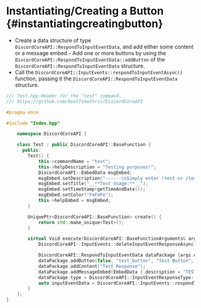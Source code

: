Instantiating/Creating a Button {#instantiatingcreatingbutton}
============ 
- Create a data structure of type `DiscordCoreAPI::RespondToInputEventData`, and add either some content or a message embed.- Add one or more buttons by using the `DiscordCoreAPI::RespondToInputEventData::addButton` of the `DiscordCoreAPI::RespondToInputEventData` structure.
- Call the `DiscordCoreAPI::InputEvents::respondToInputEventAsync()` function, passing it the `DiscordCoreAPI::RespondToInputEventData` structure.
```cpp
/// Test.hpp-Header for the "test" command.
/// https://github.com/RealTimeChris/DiscordCoreAPI

#pragma once

#include "Index.hpp"

	namespace DiscordCoreAPI {

	class Test : public DiscordCoreAPI::BaseFunction {
	  public:
		Test() {
			this->commandName = "test";
			this->helpDescription = "Testing purposes!";
			DiscordCoreAPI::EmbedData msgEmbed;
			msgEmbed.setDescription("------\nSimply enter !test or /test!\n------");
			msgEmbed.setTitle("__**Test Usage:**__");
			msgEmbed.setTimeStamp(getTimeAndDate());
			msgEmbed.setColor("FeFeFe");
			this->helpEmbed = msgEmbed;
		}

		UniquePtr<DiscordCoreAPI::BaseFunction> create() {
			return std::make_unique<Test>();
		}

		virtual Void execute(DiscordCoreAPI::BaseFunctionArguments& args) {
			DiscordCoreAPI::InputEvents::deleteInputEventResponseAsync(args.eventData).get();

			DiscordCoreAPI::RespondToInputEventData dataPackage {args.eventData};
			dataPackage.addButton(false, "test_button", "Test Button", "✅", DiscordCoreAPI::ButtonStyle::Danger);
			dataPackage.addContent("Test Response");
			dataPackage.addMessageEmbed(EmbedData {.description = "TESTING!", .title = "Test Title"});
			dataPackage.type = DiscordCoreAPI::InputEventResponseType::Interaction_Response;
			auto inputEventData = DiscordCoreAPI::InputEvents::respondToInputEventAsync(dataPackage);
		}
	};
}
```
